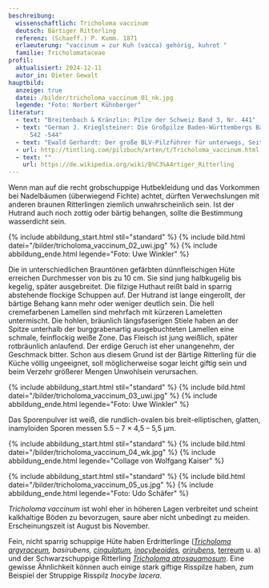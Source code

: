 ```yaml
---
beschreibung:
  wissenschaftlich: Tricholoma vaccinum
  deutsch: Bärtiger Ritterling
  referenz: (Schaeff.) P. Kumm. 1871
  erlaeuterung: "vaccinum = zur Kuh (vacca) gehörig, kuhrot "
  familie: Tricholomataceae
profil:
  aktualisiert: 2024-12-11
  autor_in: Dieter Gewalt
hauptbild:
  anzeige: true
  datei: /bilder/tricholoma_vaccinum_01_nk.jpg
  legende: "Foto: Norbert Kühnberger"
literatur:
  - text: "Breitenbach & Kränzlin: Pilze der Schweiz Band 3, Nr. 441"
  - text: "German J. Krieglsteiner: Die Großpilze Baden-Württembergs Band 3, Seite
      542 -544"
  - text: "Ewald Gerhardt: Der große BLV-Pilzführer für unterwegs, Seite 80"
  - url: http://tintling.com/pilzbuch/arten/t/Tricholoma_vaccinum.html
  - text: ""
    url: https://de.wikipedia.org/wiki/B%C3%A4rtiger_Ritterling
---
```

Wenn man auf die recht grobschuppige Hutbekleidung und das Vorkommen bei Nadelbäumen (überwiegend Fichte) achtet, dürften Verwechslungen mit anderen braunen Ritterlingen ziemlich unwahrscheinlich sein. Ist der Hutrand auch noch zottig oder bärtig behangen, sollte die Bestimmung wasserdicht sein.

{% include abbildung_start.html stil="standard" %}
{% include bild.html datei="/bilder/tricholoma_vaccinum_02_uwi.jpg" %}
{% include abbildung_ende.html legende="Foto: Uwe Winkler" %}

Die in unterschiedlichen Brauntönen gefärbten dünnfleischigen Hüte erreichen Durchmesser von bis zu 10 cm.  Sie sind jung halbkugelig bis kegelig, später ausgebreitet. Die filzige Huthaut reißt bald in sparrig abstehende flockige Schuppen auf. Der Hutrand ist lange eingerollt, der bärtige Behang kann mehr oder weniger deutlich sein. Die hell cremefarbenen Lamellen sind mehrfach mit kürzeren Lameletten untermischt. Die hohlen, bräunlich längsfaserigen Stiele haben an der Spitze unterhalb der burggrabenartig ausgebuchteten Lamellen eine schmale, feinflockig weiße Zone. Das Fleisch ist jung weißlich, später rotbräunlich anlaufend. Der erdige Geruch ist eher unangenehm, der Geschmack bitter. Schon aus diesem Grund ist der Bärtige Ritterling für die Küche völlig ungeeignet, soll möglicherweise sogar leicht giftig sein und beim Verzehr größerer Mengen Unwohlsein verursachen.

{% include abbildung_start.html stil="standard" %}
{% include bild.html datei="/bilder/tricholoma_vaccinum_03_uwi.jpg" %}
{% include abbildung_ende.html legende="Foto: Uwe Winkler" %}

Das Sporenpulver ist weiß, die rundlich-ovalen bis breit-elliptischen, glatten, inamyloiden Sporen messen 5.5 – 7 × 4,5 – 5,5 µm.

{% include abbildung_start.html stil="standard" %}
{% include bild.html datei="/bilder/tricholoma_vaccinum_04_wk.jpg" %}
{% include abbildung_ende.html legende="Collage von Wolfgang Kaiser" %}

{% include abbildung_start.html stil="standard" %}
{% include bild.html datei="/bilder/tricholoma_vaccinum_05_us.jpg" %}
{% include abbildung_ende.html legende="Foto: Udo Schäfer" %}

*Tricholoma vaccinum* ist wohl eher in höheren Lagen verbreitet und scheint kalkhaltige Böden zu bevorzugen, saure aber nicht unbedingt zu meiden. Erscheinungszeit ist August bis November.

Fein, nicht sparrig schuppige Hüte haben Erdritterlinge (*[Tricholoma argyraceum](/pilze/tricholoma-argyraceum-gilbender-erdritterling), basirubens, [cingulatum](/pilze/tricholoma-cingulatum-beringter-erdritterling), [inocybeoides](/pilze/tricholoma-inocybeoides-spitzgebuckelter-ritterling), [orirubens](/pilze/tricholoma-orirubens-rötender-erdritterling)*, [terreum](/pilze/tricholoma-terreum-gemeiner-erdritterling) u. a) und der Schwarzschuppige Ritterling *[Tricholoma atrosquamosum](/pilze/tricholoma-atrosquamosum-schwarzschuppiger-ritterling)*. Eine gewisse Ähnlichkeit können auch einige stark giftige Risspilze haben, zum Beispiel der Struppige Risspilz *Inocybe lacera*.